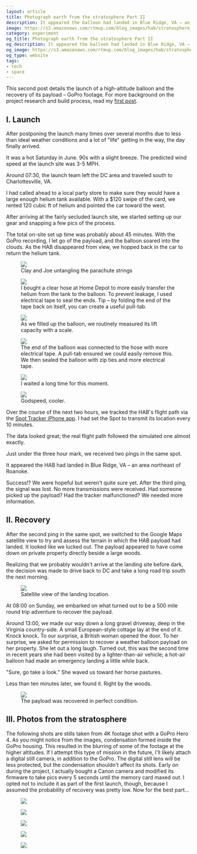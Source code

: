 ```yaml
---
layout: article
title: Photograph earth from the stratosphere Part II
description: It appeared the balloon had landed in Blue Ridge, VA – an area northeast of Roanoke. Success!? We were hopeful but weren't quite sure yet. After the third ping, the signal was lost. No more transmissions were received. Had someone picked up the payload? Had the tracker malfunctioned? We needed more information.
image: https://s3.amazonaws.com/rtmup.com/blog_images/hab/stratosphere_5.jpg
category: experiment
og_title: Photograph earth from the stratosphere Part II
og_description: It appeared the balloon had landed in Blue Ridge, VA – an area northeast of Roanoke. Success!? We were hopeful but weren't quite sure yet. After the third ping, the signal was lost. No more transmissions were received. Had someone picked up the payload? Had the tracker malfunctioned? We needed more information.
og_image: https://s3.amazonaws.com/rtmup.com/blog_images/hab/stratosphere_5.jpg
og_type: website
tags: 
- tech
- space
---
```


This second post details the launch of a high-altitude balloon and the recovery of its payload – GoPro footage. For more background on the project research and build process, read my <a href="{{ site.baseurl }}{% link _posts/experiments/2016-06-23-hab-part-1.md %}">first post</a>.  

## I. Launch

After postponing the launch many times over several months due to less than ideal weather conditions and a lot of "life" getting in the way, the day finally arrived.

It was a hot Saturday in June. 90s with a slight breeze. The predicted wind speed at the launch site was 3-5 MPH.

Around 07:30, the launch team left the DC area and traveled south to Charlottesville, VA.

I had called ahead to a local party store to make sure they would have a large enough helium tank available. With a $120 swipe of the card, we rented 120 cubic ft of helium and pointed the car toward the west.

After arriving at the fairly secluded launch site, we started setting up our gear and snapping a few pics of the process.

The total on-site set up time was probably about 45 minutes. With the GoPro recording, I let go of the payload, and the balloon soared into the clouds. As the HAB disappeared from view, we hopped back in the car to return the helium tank.

<figure class="medium-figure">
	<img src="https://s3.amazonaws.com/rtmup.com/blog_images/hab/parachute.jpg">
	<figcaption>Clay and Joe untangling the parachute strings</figcaption>
</figure>

<figure class="medium-figure">
	<img src="https://s3.amazonaws.com/rtmup.com/blog_images/hab/helium.jpg">
	<figcaption>I bought a clear hose at Home Depot to more easily transfer the helium from the tank to the balloon. To prevent leakage, I used electrical tape to seal the ends. Tip – by folding the end of the tape back on itself, you can create a useful pull-tab.</figcaption>
</figure>

<figure class="medium-figure">
	<img src="https://s3.amazonaws.com/rtmup.com/blog_images/hab/filling_up.jpg">
	<figcaption>As we filled up the balloon, we routinely measured its lift capacity with a scale.</figcaption>
</figure>

<figure class="medium-figure">
	<img src="https://s3.amazonaws.com/rtmup.com/blog_images/hab/filling_up_2.jpg">
	<figcaption>The end of the balloon was connected to the hose with more electrical tape. A pull-tab ensured we could easily remove this. We then sealed the balloon with zip ties and more electrical tape.</figcaption>
</figure>

<figure class="medium-figure">
	<img src="https://s3.amazonaws.com/rtmup.com/blog_images/hab/launch.jpg">
	<figcaption>I waited a long time for this moment.</figcaption>
</figure>

<figure class="medium-figure">
	<img src="https://s3.amazonaws.com/rtmup.com/blog_images/hab/launch_2.jpg">
	<figcaption>Godspeed, cooler.</figcaption>
</figure>

Over the course of the next two hours, we tracked the HAB's flight path via the <a href="https://itunes.apple.com/us/app/the-spot-app/id787229677?mt=8">Spot Tracker iPhone app</a>. I had set the Spot to transmit its location every 10 minutes.

The data looked great; the real flight path followed the simulated one almost exactly.

Just under the three hour mark, we received two pings in the same spot.

It appeared the HAB had landed in Blue Ridge, VA – an area northeast of Roanoke.

Success!? We were hopeful but weren't quite sure yet. After the third ping, the signal was lost. No more transmissions were received. Had someone picked up the payload? Had the tracker malfunctioned? We needed more information.

## II. Recovery

After the second ping in the same spot, we switched to the Google Maps satellite view to try and assess the terrain in which the HAB payload had landed. It looked like we lucked out. The payload appeared to have come down on private property directly beside a large woods.

Realizing that we probably wouldn't arrive at the landing site before dark, the decision was made to drive back to DC and take a long road trip south the next morning.

<figure>
	<img src="https://s3.amazonaws.com/rtmup.com/blog_images/hab/landing_site.jpg">
	<figcaption>Satellite view of the landing location.</figcaption>
</figure>

At 08:00 on Sunday, we embarked on what turned out to be a 500 mile round trip adventure to recover the payload.

Around 13:00, we made our way down a long gravel driveway, deep in the Virginia country-side. A small European-style cottage lay at the end of it. Knock knock. To our surprise, a British woman opened the door. To her surprise, we asked for permission to recover a weather balloon payload on her property.
She let out a long laugh. Turned out, this was the second time in recent years she had been visited by a lighter-than-air vehicle; a hot-air balloon had made an emergency landing a little while back.

"Sure, go take a look." She waved us toward her horse pastures.

Less than ten minutes later, we found it. Right by the woods.

<figure>
	<img src="https://s3.amazonaws.com/rtmup.com/blog_images/hab/landing.jpg">
	<figcaption>The payload was recovered in perfect condition.</figcaption>
</figure>

## III. Photos from the stratosphere

The following shots are stills taken from 4K footage shot with a GoPro Hero 4.
As you might notice from the images, condensation formed inside the GoPro housing. This resulted in the blurring of some of the footage at the higher altitudes.
If I attempt this type of mission in the future, I'll likely attach a digital still camera, in addition to the GoPro. The digital still lens will be less protected, but the condensation shouldn't affect its shots.
Early on during the project, I actually bought a Canon camera and modified its firmware to take pics every 5 seconds until the memory card maxed out. I opted not to include it as part of the first launch, though, because I assumed the probability of recovery was pretty low.
Now for the best part...

<figure class="medium-figure">
	<img src="https://s3.amazonaws.com/rtmup.com/blog_images/hab/stratosphere_1.jpg">
</figure>

<figure class="medium-figure">
	<img src="https://s3.amazonaws.com/rtmup.com/blog_images/hab/stratosphere_2.jpg">
</figure>

<figure class="medium-figure">
	<img src="https://s3.amazonaws.com/rtmup.com/blog_images/hab/stratosphere_3.jpg">
</figure>

<figure class="medium-figure">
	<img src="https://s3.amazonaws.com/rtmup.com/blog_images/hab/stratosphere_4.jpg">
</figure>

<figure class="medium-figure">
	<img src="https://s3.amazonaws.com/rtmup.com/blog_images/hab/stratosphere_5.jpg">
</figure>

